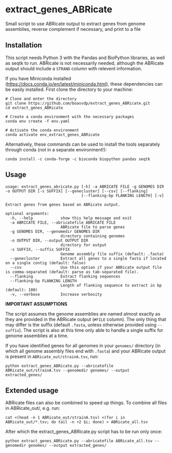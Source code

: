 # extract_genes_ABRicate
Small script to use ABRicate output to extract genes from genome assemblies, reverse complement if necessary, and print to a file

## Installation

This script needs Python 3 with the Pandas and BioPython libraries, as well as seqtk to run. ABRicate is not necessarily needed, although the ABRicate output should include a `STRAND` column with relevent information.

If you have Miniconda installed (https://docs.conda.io/en/latest/miniconda.html), these dependencies can be easily installed. First clone the directory to your machine:

```
# Clone and enter the directory
git clone https://github.com/boasvdp/extract_genes_ABRicate.git
cd extract_genes_ABRicate

# Create a conda environment with the necessary packages
conda env create -f env.yaml

# Activate the conda environment
conda activate env_extract_genes_ABRicate
```

Alternatively, these commands can be used to install the tools separately through conda (not in a separate environment!):

```
conda install -c conda-forge -c bioconda biopython pandas seqtk
```

## Usage

```
usage: extract_genes_abricate.py [-h] -a ABRICATE FILE -g GENOMES DIR -o OUTPUT DIR [-s SUFFIX] [--genecluster] [--csv] [--flanking]
                                 [--flanking-bp FLANKING LENGTH] [-v]

Extract genes from genes based on ABRicate output.

optional arguments:
  -h, --help            show this help message and exit
  -a ABRICATE FILE, --abricatefile ABRICATE FILE
                        ABRicate file to parse genes
  -g GENOMES DIR, --genomedir GENOMES DIR
                        directory containing genomes
  -o OUTPUT DIR, --output OUTPUT DIR
                        directory for output
  -s SUFFIX, --suffix SUFFIX
                        Genome assembly file suffix (default: .fasta)
  --genecluster         Extract all genes to a single fasta if located on a single contig (default: false)
  --csv                 Use this option if your ABRicate output file is comma-separated (default: parse as tab-separated file).
  --flanking            Extract flanking sequences
  --flanking-bp FLANKING LENGTH
                        Length of flanking sequence to extract in bp (default: 100)
  -v, --verbose         Increase verbosity
```

**IMPORTANT ASSUMPTIONS**

The script assumes the genome assemblies are named almost exactly as they are provided in the ABRicate output (`#FILE` column). The only thing that may differ is the suffix (default `.fasta`, unless otherwise provided using `--suffix`). The script is also at this time only able to handle a single suffix for genome assemblies at a time. 

If you have identified genes for all genomes in your `genomes/` directory (in which all genome assembly files end with `.fasta`) and your ABRicate output is present in `ABRicate_out/strainA.tsv`, run:

```
python extract_genes_ABRicate.py --abricatefile ABRicate_out/strainA.tsv --genomedir genomes/ --output extracted_genes/
```

## Extended usage

ABRicate files can also be combined to speed up things. To combine all files in ABRicate_out/, e.g. run:

```
cat <(head -n 1 ABRicate_out/strainA.tsv) <(for i in ABRicate_out/*.tsv; do tail -n +2 $i; done) > ABRicate_all.tsv
```

After which the extract_genes_ABRicate.py script has to be run only once:

```
python extract_genes_ABRicate.py --abricatefile ABRicate_all.tsv --genomedir genomes/ --output extracted_genes/
```

